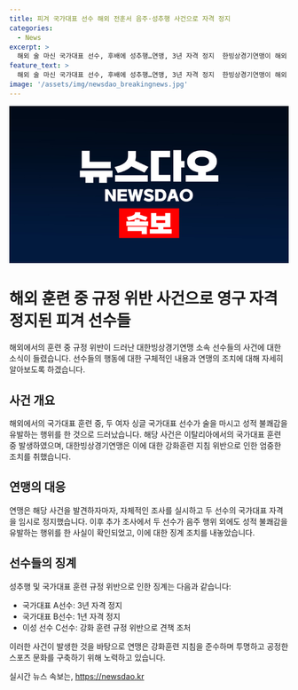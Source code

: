 ```yaml
---
title: 피겨 국가대표 선수 해외 전훈서 음주·성추행 사건으로 자격 정지
categories:
  - News
excerpt: >
  해외 술 마신 국가대표 선수, 후배에 성추행…연맹, 3년 자격 정지  한빙상경기연맹이 해외 훈련 중 술을 마셔 국가대표 자격이 정지된 피겨스케이팅 선수들의 성추행 사건이 발각되었다. A선수는 후배를 성적으로 불쾌하게 하고, B선수는 그를 성착취하는 사진을 보냈다. 또한, C선수에게도 규정 위반으로 견책 조치가 취해졌다. このような信じられない出来事が発生したことに対して、多くの人々が驚きを示しています。
feature_text: >
  해외 술 마신 국가대표 선수, 후배에 성추행…연맹, 3년 자격 정지  한빙상경기연맹이 해외 훈련 중 술을 마셔 국가대표 자격이 정지된 피겨스케이팅 선수들의 성추행 사건이 발각되었다. A선수는 후배를 성적으로 불쾌하게 하고, B선수는 그를 성착취하는 사진을 보냈다. 또한, C선수에게도 규정 위반으로 견책 조치가 취해졌다. このような信じられない出来事が発生したことに対して、多くの人々が驚きを示しています。
image: '/assets/img/newsdao_breakingnews.jpg'
---
```


<p><img src="/assets/img/newsdao_breakingnews.jpg" alt="pcversion 속보" /></p>

<h1>해외 훈련 중 규정 위반 사건으로 영구 자격 정지된 피겨 선수들</h1>

<p>해외에서의 훈련 중 규정 위반이 드러난 대한빙상경기연맹 소속 선수들의 사건에 대한 소식이 들렸습니다. 선수들의 행동에 대한 구체적인 내용과 연맹의 조치에 대해 자세히 알아보도록 하겠습니다.</p>

<h2>사건 개요</h2>

<p>해외에서의 국가대표 훈련 중, 두 여자 싱글 국가대표 선수가 술을 마시고 성적 불쾌감을 유발하는 행위를 한 것으로 드러났습니다. 해당 사건은 이탈리아에서의 국가대표 훈련 중 발생하였으며, 대한빙상경기연맹은 이에 대한 강화훈련 지침 위반으로 인한 엄중한 조치를 취했습니다.</p>

<h2>연맹의 대응</h2>

<p>연맹은 해당 사건을 발견하자마자, 자체적인 조사를 실시하고 두 선수의 국가대표 자격을 임시로 정지했습니다. 이후 추가 조사에서 두 선수가 음주 행위 외에도 성적 불쾌감을 유발하는 행위를 한 사실이 확인되었고, 이에 대한 징계 조치를 내놓았습니다.</p>

<h2>선수들의 징계</h2>

<p>성추행 및 국가대표 훈련 규정 위반으로 인한 징계는 다음과 같습니다:</p>

<ul>
<li>국가대표 A선수: 3년 자격 정지</li>
<li>국가대표 B선수: 1년 자격 정지</li>
<li>이성 선수 C선수: 강화 훈련 규정 위반으로 견책 조처</li>
</ul>

<p>이러한 사건이 발생한 것을 바탕으로 연맹은 강화훈련 지침을 준수하며 투명하고 공정한 스포츠 문화를 구축하기 위해 노력하고 있습니다.</p>
실시간 뉴스 속보는, <a href="https://newsdao.kr" rel="dofollow">https://newsdao.kr</a>


